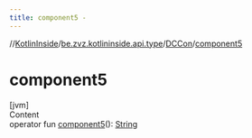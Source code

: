 ```yaml
---
title: component5 -
---
```

//[KotlinInside](../../index.md)/[be.zvz.kotlininside.api.type](../index.md)/[DCCon](index.md)/[component5](component5.md)



# component5  
[jvm]  
Content  
operator fun [component5](component5.md)(): [String](https://kotlinlang.org/api/latest/jvm/stdlib/kotlin/-string/index.html)  



